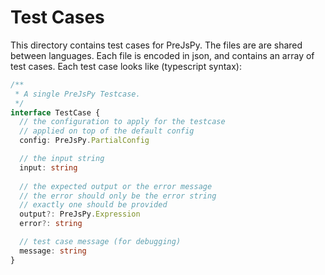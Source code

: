 # Test Cases

This directory contains test cases for PreJsPy.
The files are are shared between languages.
Each file is encoded in json, and contains an array of test cases.
Each test case looks like (typescript syntax):

```typescript
/**
 * A single PreJsPy Testcase.
 */
interface TestCase {
  // the configuration to apply for the testcase
  // applied on top of the default config
  config: PreJsPy.PartialConfig

  // the input string
  input: string
  
  // the expected output or the error message
  // the error should only be the error string
  // exactly one should be provided
  output?: PreJsPy.Expression
  error?: string

  // test case message (for debugging)
  message: string
}


```
